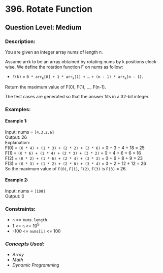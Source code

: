 # 396. Rotate Function
## Question Level: Medium
### Description:
You are given an integer array nums of length n.

Assume arrk to be an array obtained by rotating nums by k positions clock-wise. We define the rotation function F on nums as follow:
- `F(k)` = `0 * arr`<sub>`k`</sub>`[0] + 1 * arr`<sub>`k`</sub>`[1] +` ... `+ (n - 1) * arr`<sub>`k`</sub>`[n - 1]`.

Return the maximum value of F(0), F(1), ..., F(n-1).

The test cases are generated so that the answer fits in a 32-bit integer.

### Examples:
#### Example 1:

Input: nums = `[4,3,2,6]`  
Output: 26  
Explanation:  
F(0) = `(0 * 4) + (1 * 3) + (2 * 2) + (3 * 6)` = 0 + 3 + 4 + 18 = 25  
F(1) = `(0 * 6) + (1 * 4) + (2 * 3) + (3 * 2)` = 0 + 4 + 6 + 6 = 16  
F(2) = `(0 * 2) + (1 * 6) + (2 * 4) + (3 * 3)` = 0 + 6 + 8 + 9 = 23  
F(3) = `(0 * 3) + (1 * 2) + (2 * 6) + (3 * 4)` = 0 + 2 + 12 + 12 = 26  
So the maximum value of `F(0)`, `F(1)`, `F(2)`, `F(3)` is `F(3)` = 26.  
#### Example 2:

Input: nums = `[100]`  
Output: 0  

### Constraints:

- `n` == `nums.length`
- 1 <= `n` <= 10<sup>5</sup>
- -100 <= `nums[i]` <= 100
### <i>Concepts Used:
- Array
- Math
- Dynamic Programming</i>